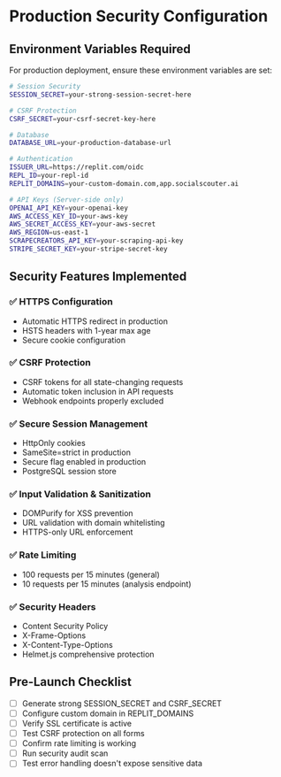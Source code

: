 # Production Security Configuration

## Environment Variables Required

For production deployment, ensure these environment variables are set:

```bash
# Session Security
SESSION_SECRET=your-strong-session-secret-here

# CSRF Protection
CSRF_SECRET=your-csrf-secret-key-here

# Database
DATABASE_URL=your-production-database-url

# Authentication
ISSUER_URL=https://replit.com/oidc
REPL_ID=your-repl-id
REPLIT_DOMAINS=your-custom-domain.com,app.socialscouter.ai

# API Keys (Server-side only)
OPENAI_API_KEY=your-openai-key
AWS_ACCESS_KEY_ID=your-aws-key
AWS_SECRET_ACCESS_KEY=your-aws-secret
AWS_REGION=us-east-1
SCRAPECREATORS_API_KEY=your-scraping-api-key
STRIPE_SECRET_KEY=your-stripe-secret-key
```

## Security Features Implemented

### ✅ HTTPS Configuration
- Automatic HTTPS redirect in production
- HSTS headers with 1-year max age
- Secure cookie configuration

### ✅ CSRF Protection
- CSRF tokens for all state-changing requests
- Automatic token inclusion in API requests
- Webhook endpoints properly excluded

### ✅ Secure Session Management
- HttpOnly cookies
- SameSite=strict in production
- Secure flag enabled in production
- PostgreSQL session store

### ✅ Input Validation & Sanitization
- DOMPurify for XSS prevention
- URL validation with domain whitelisting
- HTTPS-only URL enforcement

### ✅ Rate Limiting
- 100 requests per 15 minutes (general)
- 10 requests per 15 minutes (analysis endpoint)

### ✅ Security Headers
- Content Security Policy
- X-Frame-Options
- X-Content-Type-Options
- Helmet.js comprehensive protection

## Pre-Launch Checklist

- [ ] Generate strong SESSION_SECRET and CSRF_SECRET
- [ ] Configure custom domain in REPLIT_DOMAINS
- [ ] Verify SSL certificate is active
- [ ] Test CSRF protection on all forms
- [ ] Confirm rate limiting is working
- [ ] Run security audit scan
- [ ] Test error handling doesn't expose sensitive data